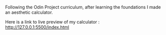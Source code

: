 Following the Odin Project curriculum, after learning the foundations I made an aesthetic calculator.


Here is a link to live preview of my calculator : http://127.0.0.1:5500/index.html
